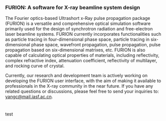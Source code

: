 ### FURION: A software for X-ray beamline system design

The Fourier optics-based Ultrashort x-Ray pulse propagation package (FURION) is a versatile and comprehensive optical simulation software primarily used for the design of synchrotron radiation and free-electron laser beamline systems. FURION currently incorporates functionalities such as particle tracing in four-dimensional phase space, particle tracing in six-dimensional phase space, wavefront propagation, pulse propagation, pulse propagation based on six-dimensional matrixes, etc. FURION is also capable of calculating optical properties of materials, including reflectivity, complex refractive index, attenuation coefficient, reflectivity of multilayer, and rocking curve of crystal.

Currently, our research and development team is actively working on developing the FURION user interface, with the aim of making it available to professionals in the X-ray community in the near future. If you have any related questions or discussions, please feel free to send your inquiries to:  yangc@mail.iasf.ac.cn.

# 
test
